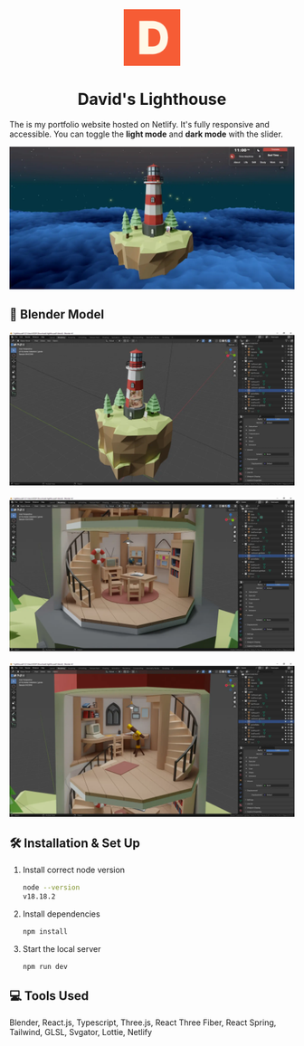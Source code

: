 <div>
  <div align="center">
    <img src="public/android-chrome-512x512.png" alt="Logo" width="100" height="100">
  </div>
  <h1 align="center">David's Lighthouse</h1>
  <p>The <a href=""><ins></ins></a> is my portfolio website hosted on Netlify. It's fully responsive and accessible. You can toggle the <strong>light mode</strong> and <strong>dark mode</strong> with the slider. </p>
  <img src="public/images/work/portfolio.webp" alt="Portfolio hero page">
</div>

## :movie_camera:	Blender Model
<div align="center">
  <img src="public/images/readme/blender_lighthouse_model.webp" alt="Blender lighthouse model">
  <br />
  <br />
  <img src="public/images/readme/blender_first_floor_model.webp" alt="Blender first floor model">
  <br />
  <br />
  <img src="public/images/readme/blender_second_floor_model.webp" alt="Blender second floor model">
</div>

## :hammer_and_wrench: Installation & Set Up
1. Install correct node version
   
   ```sh
   node --version
   v18.18.2
   ```
   
2. Install dependencies
   
   ```sh
   npm install
   ```
   
3. Start the local server
   
   ```sh
   npm run dev
   ```

## :computer: Tools Used
Blender, React.js, Typescript, Three.js, React Three Fiber, React Spring, Tailwind, GLSL, Svgator, Lottie, Netlify
